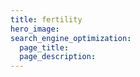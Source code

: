 ```yaml
---
title: fertility
hero_image: 
search_engine_optimization:
  page_title:
  page_description:
---
```

